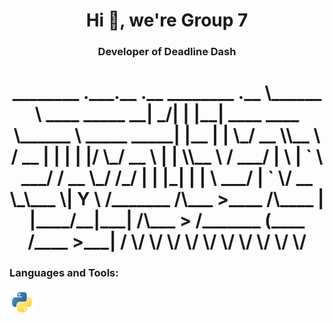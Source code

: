 <h1 align="center">Hi 👋, we're Group 7</h1>
<h3 align="center">Developer of Deadline Dash</h3>

<h1 align="center">________                     .___.__  .__                ________                .__     
\______ \   ____ _____     __| _/|  | |__| ____   ____   \______ \ _____    _____|  |__  
 |    |  \_/ __ \\__  \   / __ | |  | |  |/    \_/ __ \   |    |  \\__  \  /  ___/  |  \ 
 |    `   \  ___/ / __ \_/ /_/ | |  |_|  |   |  \  ___/   |    `   \/ __ \_\___ \|   Y  \
/_______  /\___  >____  /\____ | |____/__|___|  /\___  > /_______  (____  /____  >___|  /
        \/     \/     \/      \/              \/     \/          \/     \/     \/     \/ </h1>

<h3 align="left">Languages and Tools:</h3>
<p align="left"> <a href="https://www.python.org" target="_blank" rel="noreferrer"> <img src="https://raw.githubusercontent.com/devicons/devicon/master/icons/python/python-original.svg" alt="python" width="40" height="40"/> </a> </p>

